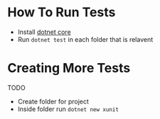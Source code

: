 # How To Run Tests

* Install [dotnet core](https://dotnet.microsoft.com/download/dotnet-core)
* Run `dotnet test` in each folder that is relavent

# Creating More Tests
TODO

* Create folder for project
* Inside folder run `dotnet new xunit`
